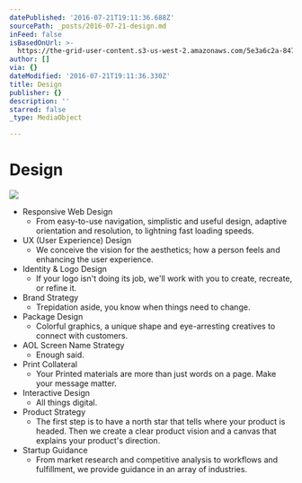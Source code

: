 ```yaml
---
datePublished: '2016-07-21T19:11:36.688Z'
sourcePath: _posts/2016-07-21-design.md
inFeed: false
isBasedOnUrl: >-
  https://the-grid-user-content.s3-us-west-2.amazonaws.com/5e3a6c2a-847c-41bc-b5a2-b38a6c60b3cd.jpg
author: []
via: {}
dateModified: '2016-07-21T19:11:36.330Z'
title: Design
publisher: {}
description: ''
starred: false
_type: MediaObject

---
```

# Design
![](https://imgflo.herokuapp.com/graph/vahj1ThiexotieMo/26f4a43842403732e520afa19b52673b/croprotate.jpg?cropheight=472&cropwidth=1100&degrees=0&input=https%3A%2F%2Fthe-grid-user-content.s3-us-west-2.amazonaws.com%2F5e3a6c2a-847c-41bc-b5a2-b38a6c60b3cd.jpg&x=0&y=0)

* Responsive Web Design
  * From easy-to-use navigation, simplistic and useful design, adaptive orientation and resolution, to lightning fast loading speeds.
* UX (User Experience) Design
  * We conceive the vision for the aesthetics; how a person feels and enhancing the user experience.
* Identity & Logo Design
  * If your logo isn't doing its job, we'll work with you to create, recreate, or refine it.
* Brand Strategy
  * Trepidation aside, you know when things need to change.
* Package Design
  * Colorful graphics, a unique shape and eye-arresting creatives to connect with customers.
* AOL Screen Name Strategy
  * Enough said.
* Print Collateral
  * Your Printed materials are more than just words on a page. Make your message matter.
* Interactive Design
  * All things digital.
* Product Strategy
  * The first step is to have a north star that tells where your product is headed. Then we create a clear product vision and a canvas that explains your product's direction.
* Startup Guidance
  * From market research and competitive analysis to workflows and fulfillment, we provide guidance in an array of industries.